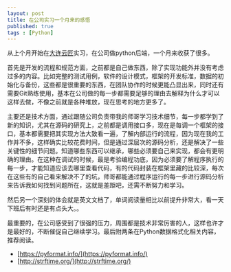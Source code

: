 ```yaml
---
layout: post
title: 在公司实习一个月来的感悟
published: true
tags : [Python]
---
```


从上个月开始在[大连云匠](http://cloudist.cc)实习，在公司做python后端，一个月来收获了很多。

首先是开发的流程和规范方面，之前都是自己做东西，除了实现功能外并没有考虑过多的内容。比如完整的测试用例，软件的设计模式，框架的开发标准，数据的初始化与备份，这些都是很重要的东西，在团队协作的时候更能凸显出来，同时还有需要Git熟练使用，基本在公司做的每一步都需要足够的理由去解释为什么才可以这样去做，不像之前就是各种堆放，现在思考的地方更多了。

主要还是技术方面，通过跟随公司负责带我的师哥学习技术细节，每一步都学到了新的知识，尤其在源码的研究上，之前都是调用接口多，现在是每调一个框架的接口，基本都需要把其实现方法大致看一遍，了解内部运行的流程，因为现在我的工作并不多，这样确实比较花费时间，但是通过深层次的源码分析，还是解决了一些关键性的细节问题。知道哪些东西可以继承，哪些必须要自己来实现，都会有更明确的理由。在这种在调试的时候，最是考验编程功底，因为必须要了解程序执行的每一步，才能知道应该去哪里查看代码，有的代码封装在框架里藏的比较深，每次在这些有的自己看来解决不了的坑，师哥都能通过程序运行的每一步进行源码分析来告诉我如何找到问题所在，这就是差距吧，还需不断努力和学习。

然后另一个深刻的体会就是英文文档了，单词阅读量相比以前提升非常大，看一天下班后有时还是有点头大。。

最重要的，在公司感受到了很强的压力，周围都是技术非常厉害的人，这样也许才是最好的，不断催促自己继续学习。最后附两条在Python数据格式化相关内容，推荐阅读。

- [https://pyformat.info/](https://pyformat.info/)
- [http://strftime.org/](http://strftime.org/)
